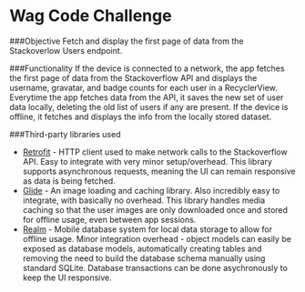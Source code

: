 # Wag Code Challenge

###Objective
Fetch and display the first page of data from the Stackoverlow Users endpoint.

###Functionality
If the device is connected to a network, the app fetches the first page of data from the Stackoverflow API and displays the username, gravatar, and badge counts for each user in a RecyclerView. Everytime the app fetches data from the API, it saves the new set of user data locally, deleting the old list of users if any are present. If the device is offline, it fetches and displays the info from the locally stored dataset.

###Third-party libraries used
* [Retrofit](https://github.com/square/retrofit) - HTTP client used to make network calls to the Stackoverflow API. Easy to integrate with very minor setup/overhead. This library  supports asynchronous requests, meaning the UI can remain responsive as data is being fetched.
* [Glide](https://github.com/bumptech/glide) - An image loading and caching library. Also incredibly easy to integrate, with basically no overhead. This library handles media caching so that the user images are only downloaded once and stored for offline usage, even between app sessions.
* [Realm](https://github.com/realm/realm-java) - Mobile database system for local data storage to allow for offline usage. Minor integration overhead - object models can easily be exposed as database models, automatically creating tables and removing the need to build the database schema manually using standard SQLite. Database transactions can be done asychronously to keep the UI responsive. 